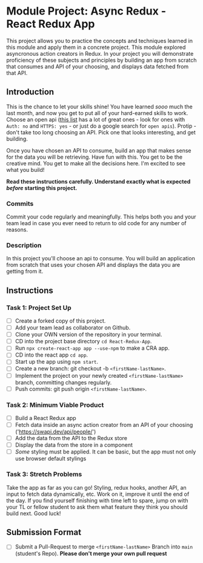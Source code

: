# Module Project: Async Redux - React Redux App

This project allows you to practice the concepts and techniques learned in this module and apply them in a concrete project. This module explored asyncronous action creators in Redux. In your project you will demonstrate proficiency of these subjects and principles by building an app from scratch that consumes and API of your choosing, and displays data fetched from that API.

## Introduction

This is the chance to let your skills shine! You have learned _sooo_ much the last month, and now you get to put all of your hard-earned skills to work. Choose an open api ([this list](https://github.com/public-apis/public-apis) has a lot of great ones - look for ones with `Auth: no` and `HTTPS: yes` - or just do a google search for `open apis`). Protip - don't take too long choosing an API. Pick one that looks interesting, and get building.

Once you have chosen an API to consume, build an app that makes sense for the data you will be retrieving. Have fun with this. You get to be the creative mind. You get to make all the decisions here. I'm excited to see what you build!

**Read these instructions carefully. Understand exactly what is expected _before_ starting this project.**

### Commits

Commit your code regularly and meaningfully. This helps both you and your team lead in case you ever need to return to old code for any number of reasons.

### Description

In this project you'll choose an api to consume. You will build an application from scratch that uses your chosen API and displays the data you are getting from it.

## Instructions

### Task 1: Project Set Up

- [ ] Create a forked copy of this project.
- [ ] Add your team lead as collaborator on Github.
- [ ] Clone your OWN version of the repository in your terminal.
- [ ] CD into the project base directory `cd React-Redux-App`.
- [ ] Run `npx create-react-app app --use-npm` to make a CRA app.
- [ ] CD into the react app `cd app`.
- [ ] Start up the app using `npm start`.
- [ ] Create a new branch: git checkout -b `<firstName-lastName>`.
- [ ] Implement the project on your newly created `<firstName-lastName>` branch, committing changes regularly.
- [ ] Push commits: git push origin `<firstName-lastName>`.

### Task 2: Minimum Viable Product

- [ ] Build a React Redux app
- [ ] Fetch data inside an async action creator from an API of your choosing ('https://swapi.dev/api/people/')
- [ ] Add the data from the API to the Redux store
- [ ] Display the data from the store in a component
- [ ] _Some_ styling must be applied. It can be basic, but the app must not only use browser default stylings

### Task 3: Stretch Problems

Take the app as far as you can go! Styling, redux hooks, another API, an input to fetch data dynamically, etc. Work on it, improve it until the end of the day. If you find yourself finishing with time left to spare, jump on with your TL or fellow student to ask them what feature they think you should build next. Good luck!

## Submission Format
* [ ] Submit a Pull-Request to merge `<firstName-lastName>` Branch into `main` (student's  Repo). **Please don't merge your own pull request**
